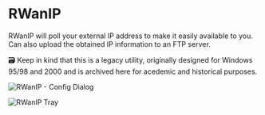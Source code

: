 # RWanIP
RWanIP will poll your external IP address to make it easily available to you. Can also upload the obtained IP information to an FTP server.

🗃️ Keep in kind that this is a legacy utility, originally designed for Windows 95/98 and 2000 and is archived here for acedemic and historical purposes.

![RWanIP - Config Dialog](https://github.com/user-attachments/assets/921f2099-235b-4768-a1cd-3c485f9e6506)

![RWanIP Tray](https://github.com/user-attachments/assets/82e0d4dc-95cf-4060-842e-33ce582a75b1)
